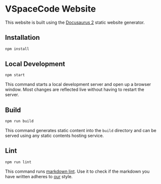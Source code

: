 # VSpaceCode Website

This website is built using the [Docusaurus 2](https://v2.docusaurus.io/) static website generator.

## Installation

```sh
npm install
```

## Local Development

```sh
npm start
```

This command starts a local development server and open up a browser window. Most changes are reflected live without having to restart the server.

## Build

```sh
npm run build
```

This command generates static content into the `build` directory and can be served using any static contents hosting service.

## Lint

```sh
npm run lint
```

This command runs [markdown lint](https://github.com/igorshubovych/markdownlint-cli).
Use it to check if the markdown you have written adheres to [our](.markdownlint.yaml) style.
